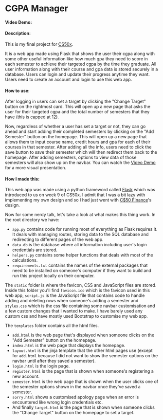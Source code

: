 # CGPA Manager
#### Video Demo:  <URL HERE>
#### Description:
This is my final project for [CS50x](https://cs50.harvard.edu/x/).

It is a web app made using Flask that shows the user their cgpa along with some other useful information like how much gpa they need to score in each semester to achieve their targeted cgpa by the time they graduate. All user information along with their course and gpa data is stored securely in a database. Users can login and update their progress anytime they want. Users need to create an account and login to use this web app.

#### How to use:
After logging in users can set a target by clicking the "Change Target" button on the rightmost card. This will open up a new page that asks the user for their targeted cgpa and the total number of semesters that they have (this is capped at 12).

Now, regardless of whether a user has set a target or not, they can go ahead and start adding their completed semesters by clicking on the "Add Semester" button on the homepage. This will open up a new page that allows them to input course name, credit hours and gpa for each of their courses in that semester. After adding all the info, users need to click the save button to save their semester which will then redirect them back to the homepage. After adding semesters, options to view data of those semesters will also show up on the navbar.
You can watch the [Video Demo](https://github.com/BlasterOverlord/CS50x-Final-Project/tree/main#video-demo--) for a more visual presentation.

#### How I made this:
This web app was made using a python frameword called [Flask](https://flask.palletsprojects.com/en/3.0.x/) which was introduced to us on week 9 of CS50x. I admit that I was a bit lazy with implementing my own design and so I had just went with [C$50 Finance](https://finance.cs50.net/login)'s design.


Now for some nerdy talk, let's take a look at what makes this thing work.
In the root directory we have:
- `app.py` contains code for running most of everything as Flask requires it. It deals with managing routes, storing data to the SQL database and redirecting to different pages of the web app.
- `data.db` is the database where all information including user's login credentials are stored.
- `helpers.py` contains some helper functions that deals with most of the calculations.
- `requirements.txt` contains the names of the external packages that need to be installed on someone's computer if they want to build and run this project locally on their computer.

The `static` folder is where the favicon, CSS and JavaScript files are stored. Inside this folder you'll find `favicon.ico` which is the favicon used in this web app, `script.js` is the JavaScript file that contains code to handle adding and deleting rows when someone's adding a semester and `styles.css` which is the css file containing some navbar customisation and a few custom changes that I wanted to make. I have barely used any custom css and have mostly used Bootstrap to customise my web app. 

The `templates` folder contains all the html files.
- `add.html` is the web page that's displayed when someone clicks on the "Add Semester" button on the homepage.
- `index.html` is the web page that displays the homepage.
- `layout.html` is the jinja template that the other html pages use (except for `add.html` because I did not want to show the semester options on the navbar until after they saved a semester).
- `login.html` is the login page.
- `register.html` is the page that is shown when someone's registering a new account.
- `semester.html` is the web page that is shown when the user clicks one of the semester options shown in the navbar once they've saved a semester.
- `sorry.html` shows a customised apology page when an error is encountered like wrong login credentials etc.
- And finally `target.html` is the page that is shown when someone clicks the "Change Target" button on the homepage to set a target.
